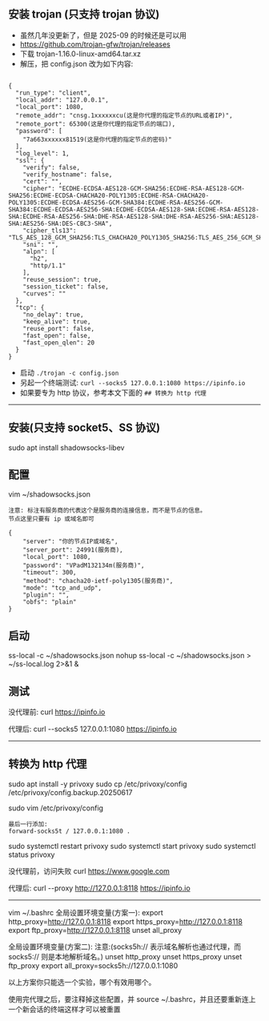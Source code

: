

## 安装 trojan (只支持 trojan 协议)

- 虽然几年没更新了，但是 2025-09 的时候还是可以用
- <https://github.com/trojan-gfw/trojan/releases>
- 下载 trojan-1.16.0-linux-amd64.tar.xz
- 解压，把 config.json 改为如下内容:

```

{
  "run_type": "client",
  "local_addr": "127.0.0.1",
  "local_port": 1080,
  "remote_addr": "cnsg.1xxxxxxcu(这是你代理的指定节点的URL或者IP)",
  "remote_port": 65300(这是你代理的指定节点的端口),
  "password": [
    "7a663xxxxxx81519(这是你代理的指定节点的密码)"
  ],
  "log_level": 1,
  "ssl": {
    "verify": false,
    "verify_hostname": false,
    "cert": "",
    "cipher": "ECDHE-ECDSA-AES128-GCM-SHA256:ECDHE-RSA-AES128-GCM-SHA256:ECDHE-ECDSA-CHACHA20-POLY1305:ECDHE-RSA-CHACHA20-POLY1305:ECDHE-ECDSA-AES256-GCM-SHA384:ECDHE-RSA-AES256-GCM-SHA384:ECDHE-ECDSA-AES256-SHA:ECDHE-ECDSA-AES128-SHA:ECDHE-RSA-AES128-SHA:ECDHE-RSA-AES256-SHA:DHE-RSA-AES128-SHA:DHE-RSA-AES256-SHA:AES128-SHA:AES256-SHA:DES-CBC3-SHA",
    "cipher_tls13": "TLS_AES_128_GCM_SHA256:TLS_CHACHA20_POLY1305_SHA256:TLS_AES_256_GCM_SHA384",
    "sni": "",
    "alpn": [
      "h2",
      "http/1.1"
    ],
    "reuse_session": true,
    "session_ticket": false,
    "curves": ""
  },
  "tcp": {
    "no_delay": true,
    "keep_alive": true,
    "reuse_port": false,
    "fast_open": false,
    "fast_open_qlen": 20
  }
}

```
- 启动 `./trojan -c config.json`
- 另起一个终端测试: `curl --socks5 127.0.0.1:1080 https://ipinfo.io`
- 如果要专为 http 协议，参考本文下面的 `## 转换为 http 代理`

-------------------------------------------------------------------

## 安装(只支持 socket5、SS 协议)

sudo apt install shadowsocks-libev

## 配置

vim ~/shadowsocks.json

```
注意: 标注有服务商的代表这个是服务商的连接信息，而不是节点的信息。
节点这里只要有 ip 或域名即可

{
    "server": "你的节点IP或域名",
    "server_port": 24991(服务商),
    "local_port": 1080,
    "password": "VPadM132134m(服务商)",
    "timeout": 300,
    "method": "chacha20-ietf-poly1305(服务商)",
    "mode": "tcp_and_udp",
    "plugin": "",
    "obfs": "plain"
}
```

## 启动

ss-local -c ~/shadowsocks.json
nohup ss-local -c ~/shadowsocks.json > ~/ss-local.log 2>&1 &

## 测试

没代理前:
curl https://ipinfo.io

代理后:
curl --socks5 127.0.0.1:1080 https://ipinfo.io

-------------------------------------------------------------------

## 转换为 http 代理

sudo apt install -y privoxy
sudo cp /etc/privoxy/config /etc/privoxy/config.backup.20250617

sudo vim /etc/privoxy/config
```
最后一行添加:
forward-socks5t / 127.0.0.1:1080 .
```

sudo systemctl restart privoxy
sudo systemctl start privoxy
sudo systemctl status privoxy

没代理前，访问失败
curl https://www.google.com

代理后:
curl --proxy http://127.0.0.1:8118 https://ipinfo.io

-------------------------------------------------------------------

vim ~/.bashrc
全局设置环境变量(方案一):
export http_proxy=http://127.0.0.1:8118
export https_proxy=http://127.0.0.1:8118
export ftp_proxy=http://127.0.0.1:8118
unset all_proxy

全局设置环境变量(方案二):
注意:(socks5h:// 表示域名解析也通过代理，而 socks5:// 则是本地解析域名。)
unset http_proxy
unset https_proxy
unset ftp_proxy
export all_proxy=socks5h://127.0.0.1:1080

以上方案你只能选一个实验，哪个有效用哪个。

使用完代理之后，要注释掉这些配置，并 source ~/.bashrc，并且还要重新连上一个新会话的终端这样才可以被重置
